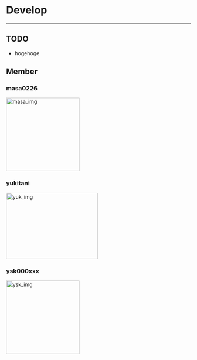 # Develop
----------

## TODO
* hogehoge  

## Member 
### masa0226
<p><img src="https://pbs.twimg.com/profile_images/1217842931/inumaru.jpg" alt="masa_img" title="masa_img" width="200" height="200"/></p>

### yukitani
<p><img src="http://livedoor.blogimg.jp/cooljapan13/imgs/0/0/000e3504.jpg" alt="yuk_img" title="yuk_img" width="250" height="180"/></p>

### ysk000xxx  
<p><img src="https://pbs.twimg.com/profile_images/1217842931/inumaru.jpg" alt="ysk_img" title="ysk_img" width="200" height="200"/></p>
